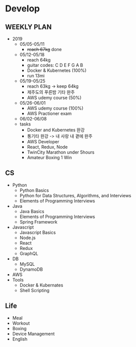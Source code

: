 # Develop

## WEEKLY PLAN
* 2019
  * 05/05-05/11
    * ~~reach 67kg~~ done
  * 05/12-05/18
    * reach 64kg
    * guitar codes: C D E F G A B
    * Docker & Kubernetes (100%)
    * run 13mi
  * 05/19-05/25
    * reach 63kg -> keep 64kg
    * 제주도의 푸른밤 기타 완주
    * AWS udemy course (50%)
  * 05/26-06/01
    * AWS udemy course (100%)
    * AWS Practioner exam
  * 06/02-06/08
  * tasks
    * Docker and Kubernetes 완강
    * 통기타 완강 -> 내 사랑 내 곁에 완주
    * AWS Developer
    * React, Redux, Node
    * TwinCity Marathon under 5hours
    * Amateur Boxing 1 Win

## CS
* Python
  * Python Basics
  * Python for Data Structures, Algorithms, and Interviews
  * Elements of Programming Interviews
* Java
  * Java Basics
  * Elements of Programming Interviews
  * Spring Framework
* Javascript
  * Javascript Basics
  * Node.js
  * React
  * Redux
  * GraphQL
* DB
  * MySQL
  * DynamoDB
* AWS
* Tools
  * Docker & Kubernates
  * Shell Scripting
  
## Life
* Meal
* Workout
* Boxing
* Device Management
* English
